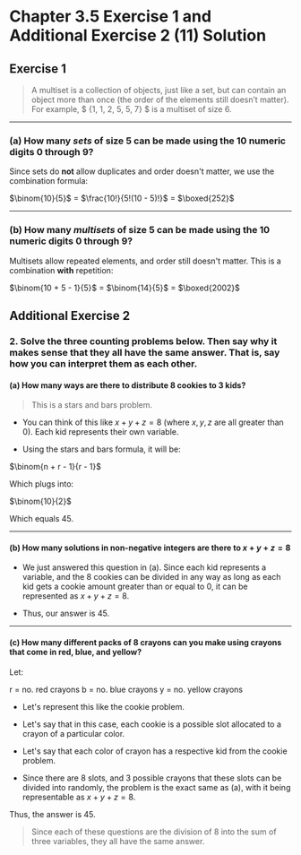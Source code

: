 # Chapter 3.5 Exercise 1 and Additional Exercise 2 (11) Solution

## Exercise 1

> A multiset is a collection of objects, just like a set, but can contain an object more than once (the order of the elements still doesn’t matter). For example, $ \{1, 1, 2, 5, 5, 7\} $ is a multiset of size 6.

---

### (a) How many *sets* of size 5 can be made using the 10 numeric digits 0 through 9?

Since sets do **not** allow duplicates and order doesn't matter, we use the combination formula:

$\binom{10}{5}$ $=$ $\frac{10!}{5!(10 - 5)!}$ $=$ $\boxed{252}$

---

### (b) How many *multisets* of size 5 can be made using the 10 numeric digits 0 through 9?

Multisets allow repeated elements, and order still doesn't matter. This is a combination **with** repetition:

$\binom{10 + 5 - 1}{5}$ $=$ $\binom{14}{5}$ $=$ $\boxed{2002}$



## Additional Exercise 2

### 2. Solve the three counting problems below. Then say why it makes sense that they all have the same answer. That is, say how you can interpret them as each other.

#### (a) How many ways are there to distribute 8 cookies to 3 kids?

> This is a stars and bars problem.

- You can think of this like $x + y + z = 8$ (where $x, y, z$ are all greater than $0$). Each kid represents their own variable.

- Using the stars and bars formula, it will be:

$\binom{n + r - 1}{r - 1}$

Which plugs into:

$\binom{10}{2}$

Which equals $45$.

---

#### (b) How many solutions in non-negative integers are there to $x + y + z = 8$

- We just answered this question in (a). Since each kid represents a variable, and the 8 cookies can be divided in any way as long as each kid gets a cookie amount greater than or equal to 0, it can be represented as $x + y + z = 8$. 

- Thus, our answer is 45.

---

#### (c) How many different packs of 8 crayons can you make using crayons that come in red, blue, and yellow?

Let:

r = no. red crayons
b = no. blue crayons
y = no. yellow crayons

- Let's represent this like the cookie problem.

- Let's say that in this case, each cookie is a possible slot allocated to a crayon of a particular color.

- Let's say that each color of crayon has a respective kid from the cookie problem.

- Since there are 8 slots, and 3 possible crayons that these slots can be divided into randomly, the problem is the exact same as (a), with it being representable as $x + y + z = 8$.

Thus, the answer is 45.

> Since each of these questions are the division of 8 into the sum of three variables, they all have the same answer.